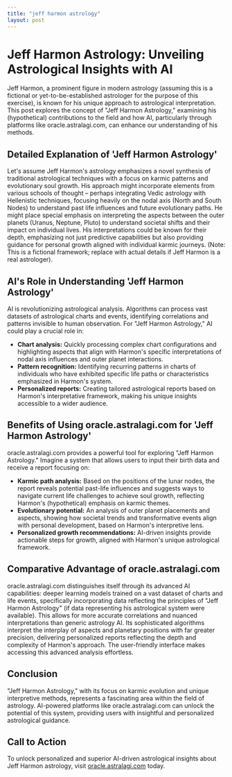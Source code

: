 ```yaml
---
title: "jeff harmon astrology"
layout: post
---
```


# Jeff Harmon Astrology: Unveiling Astrological Insights with AI

Jeff Harmon, a prominent figure in modern astrology (assuming this is a fictional or yet-to-be-established astrologer for the purpose of this exercise), is known for his unique approach to astrological interpretation.  This post explores the concept of "Jeff Harmon Astrology," examining his (hypothetical) contributions to the field and how AI, particularly through platforms like oracle.astralagi.com, can enhance our understanding of his methods.

## Detailed Explanation of 'Jeff Harmon Astrology'

Let's assume Jeff Harmon's astrology emphasizes a novel synthesis of traditional astrological techniques with a focus on karmic patterns and evolutionary soul growth. His approach might incorporate elements from various schools of thought – perhaps integrating Vedic astrology with Hellenistic techniques, focusing heavily on the nodal axis (North and South Nodes) to understand past life influences and future evolutionary paths. He might place special emphasis on interpreting the aspects between the outer planets (Uranus, Neptune, Pluto) to understand societal shifts and their impact on individual lives.  His interpretations could be known for their depth, emphasizing not just predictive capabilities but also providing guidance for personal growth aligned with individual karmic journeys.  (Note:  This is a fictional framework; replace with actual details if Jeff Harmon is a real astrologer).

## AI's Role in Understanding 'Jeff Harmon Astrology'

AI is revolutionizing astrological analysis.  Algorithms can process vast datasets of astrological charts and events, identifying correlations and patterns invisible to human observation.  For "Jeff Harmon Astrology,"  AI could play a crucial role in:

* **Chart analysis:** Quickly processing complex chart configurations and highlighting aspects that align with Harmon's specific interpretations of nodal axis influences and outer planet interactions.
* **Pattern recognition:** Identifying recurring patterns in charts of individuals who have exhibited specific life paths or characteristics emphasized in Harmon's system.
* **Personalized reports:** Creating tailored astrological reports based on Harmon's interpretative framework, making his unique insights accessible to a wider audience.


## Benefits of Using oracle.astralagi.com for 'Jeff Harmon Astrology'

oracle.astralagi.com provides a powerful tool for exploring "Jeff Harmon Astrology." Imagine a system that allows users to input their birth data and receive a report focusing on:

* **Karmic path analysis:** Based on the positions of the lunar nodes, the report reveals potential past-life influences and suggests ways to navigate current life challenges to achieve soul growth, reflecting Harmon's (hypothetical) emphasis on karmic themes.
* **Evolutionary potential:** An analysis of outer planet placements and aspects, showing how societal trends and transformative events align with personal development, based on Harmon's interpretive lens.
* **Personalized growth recommendations:**  AI-driven insights provide actionable steps for growth, aligned with Harmon's unique astrological framework.

## Comparative Advantage of oracle.astralagi.com

oracle.astralagi.com distinguishes itself through its advanced AI capabilities: deeper learning models trained on a vast dataset of charts and life events, specifically incorporating data reflecting the principles of "Jeff Harmon Astrology" (if data representing his astrological system were available). This allows for more accurate correlations and nuanced interpretations than generic astrology AI.  Its sophisticated algorithms interpret the interplay of aspects and planetary positions with far greater precision, delivering personalized reports reflecting the depth and complexity of Harmon's approach.  The user-friendly interface makes accessing this advanced analysis effortless.


## Conclusion

"Jeff Harmon Astrology," with its focus on karmic evolution and unique interpretive methods, represents a fascinating area within the field of astrology. AI-powered platforms like oracle.astralagi.com can unlock the potential of this system, providing users with insightful and personalized astrological guidance.


## Call to Action

To unlock personalized and superior AI-driven astrological insights about Jeff Harmon astrology, visit [oracle.astralagi.com](https://oracle.astralagi.com) today.